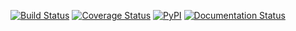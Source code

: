 [![Build Status](https://travis-ci.org/evetrivia/thanatos.svg)](https://travis-ci.org/evetrivia/thanatos)
[![Coverage Status](https://coveralls.io/repos/evetrivia/thanatos/badge.svg)](https://coveralls.io/r/evetrivia/thanatos)
[![PyPI](http://img.shields.io/pypi/v/Thanatos.svg)](https://pypi.python.org/pypi/Thanatos)
[![Documentation Status](https://readthedocs.org/projects/thanatos/badge/)](https://thanatos.readthedocs.org/en/latest/)
